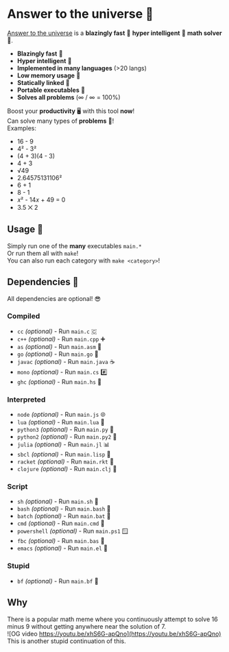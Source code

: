 # Answer to the universe 🧮

[Answer to the universe](https://github.com/sollybunny/answertotheuniverse) is a **blazingly fast** 🚀 **hyper intelligent** 🧠 **math solver** 🧮.
* **Blazingly fast** 🚀
* **Hyper intelligent** 🧠 
* **Implemented in many languages** (>20 langs)
* **Low memory usage** 🤔
* **Statically linked** 🔗
* **Portable executables** 🏃
* **Solves all problems** (∞ / ∞ = 100%)

Boost your **productivity** 🖥️ with this tool **now**!  
Can solve many types of **problems** 🧠!  
Examples:
* 16 - 9
* 4² - 3²
* (4 + 3)(4 - 3)
* 4 + 3
* √49
* 2.64575131106²
* 6 + 1
* 8 - 1
* 𝑥² - 14𝑥 + 49 = 0
* 3.5 ⨉ 2

## Usage 🏃
Simply run one of the **many** executables `main.*`  
Or run them all with `make`!  
You can also run each category with `make <category>`!

## Dependencies 🎒
All dependencies are optional! 😎
### Compiled
* `cc` *(optional)* - Run `main.c` 🇨
* `c++` *(optional)* - Run `main.cpp` ➕
* `as` *(optional)* - Run `main.asm` 🔫
* `go` *(optional)* - Run `main.go` 🏁
* `javac` *(optional)* - Run `main.java` ☕
* `mono` *(optional)* - Run `main.cs` #️⃣
* `ghc` *(optional)* - Run `main.hs` 🍛

### Interpreted
* `node` *(optional)* - Run `main.js` 🌐
* `lua` *(optional)* - Run `main.lua` 🎲
* `python3` *(optional)* - Run `main.py` 🐉
* `python2` *(optional)* - Run `main.py2` 🐍
* `julia` *(optional)* - Run `main.jl` 📊
* `sbcl` *(optional)* - Run `main.lisp` 💋
* `racket` *(optional)* - Run `main.rkt` 🎾
* `clojure` *(optional)* - Run `main.clj` 🐘

### Script
* `sh` *(optional)* - Run `main.sh` 🐢
* `bash` *(optional)* - Run `main.bash` 🐌
* `batch` *(optional)* - Run `main.bat` 📝
* `cmd` *(optional)* - Run `main.cmd` 👊
* `powershell` *(optional)* - Run `main.ps1` 🪟
* `fbc` *(optional)* - Run `main.bas` 🔨
* `emacs` *(optional)* - Run `main.el` 🦬

### Stupid
* `bf` *(optional)* - Run `main.bf` 🤯

## Why
There is a popular math meme where you continuously attempt to solve 16 minus 9 without getting anywhere near the solution of 7.  
![OG video https://youtu.be/xhS6G-apQno](https://youtu.be/xhS6G-apQno)
This is another stupid continuation of this.